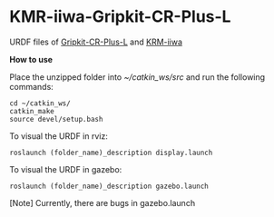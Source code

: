 # KMR-iiwa-Gripkit-CR-Plus-L
URDF files of [Gripkit-CR-Plus-L](https://weiss-robotics.com/gripkit/) and [KRM-iiwa](https://www.kuka.com/en-us/products/mobility/mobile-robot-systems/kmr-iiwa)

**How to use**

Place the unzipped folder into *~/catkin_ws/src* and run the following commands:

    cd ~/catkin_ws/
    catkin_make
    source devel/setup.bash
    
To visual the URDF in rviz:  

    roslaunch (folder_name)_description display.launch
    
To visual the URDF in gazebo:

    roslaunch (folder_name)_description gazebo.launch 

[Note] Currently, there are bugs in gazebo.launch
